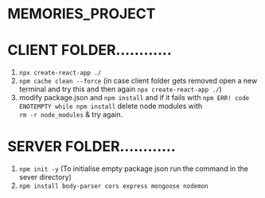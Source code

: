 # MEMORIES_PROJECT

# CLIENT FOLDER............

1. `npx create-react-app ./`
2. `npm cache clean --force` (in case client folder gets removed open a new terminal and try this and then again `npx create-react-app ./`)
3. modify package.json and `npm install` and if it fails with `npm ERR! code ENOTEMPTY while npm install` delete node modules with  
   `rm -r node_modules` & try again.

# SERVER FOLDER............

1.  `npm init -y` (To initialise empty package json run the command in the sever directory)
2.  `npm install body-parser cors express mongoose nodemon`
